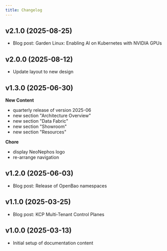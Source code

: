 ```yaml
---
title: Changelog
---
```


## v2.1.0 (2025-08-25)

- Blog post: Garden Linux: Enabling AI on Kubernetes with NVIDIA GPUs

## v2.0.0 (2025-08-12)

- Update layout to new design

## v1.3.0 (2025-06-30)

**New Content**
- quarterly release of version 2025-06
- new section "Architecture Overview"
- new section "Data Fabric"
- new section "Showroom"
- new section "Resources"

**Chore**
- display NeoNephos logo
- re-arrange navigation

## v1.2.0 (2025-06-03)

- Blog post: Release of OpenBao namespaces

## v1.1.0 (2025-03-25)

- Blog post: KCP Multi‑Tenant Control Planes

## v1.0.0 (2025-03-13)

- Initial setup of documentation content